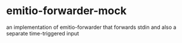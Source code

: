 # emitio-forwarder-mock
an implementation of emitio-forwarder that forwards stdin and also a separate time-triggered input
